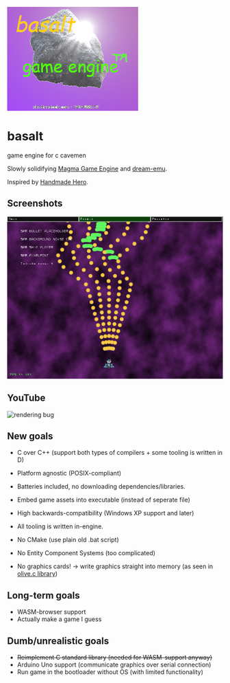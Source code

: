 ![basalt](misc/logo_original.png)
# basalt
game engine for c cavemen 

Slowly solidifying [Magma Game Engine](https://github.com/bramtechs/RaylibMagmaEngine) and [dream-emu](https://github.com/bramtechs/dream-emu).

Inspired by [Handmade Hero](https://handmadehero.org/).

## Screenshots
![Preview](screenshots/screenshot.png)

## YouTube
![rendering bug](https://www.youtube.com/watch?v=2KmvfEhxi5c)

## New goals
- C over C++ (support both types of compilers + some tooling is written in D)
- Platform agnostic (POSIX-compliant)
- Batteries included, no downloading dependencies/libraries.
- Embed game assets into executable (instead of seperate file)
- High backwards-compatibility (Windows XP support and later)
- All tooling is written in-engine.

- No CMake (use plain old .bat script)
- No Entity Component Systems (too complicated)
- No graphics cards! -> write graphics straight into memory (as seen in [olive.c library](https://github.com/tsoding/olive.c))

## Long-term goals
- WASM-browser support
- Actually make a game I guess

## Dumb/unrealistic goals
- ~~Reimplement C standard library (needed for WASM-support anyway)~~
- Arduino Uno support (communicate graphics over serial connection)
- Run game in the bootloader without OS (with limited functionality)
